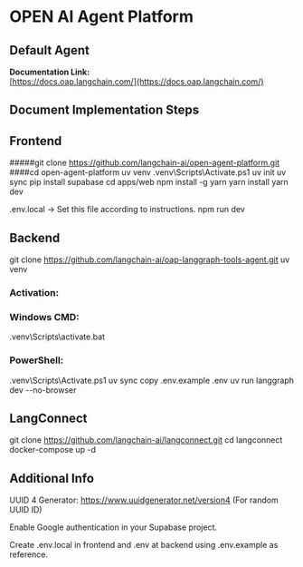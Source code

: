 # OPEN AI Agent Platform

## Default Agent

**Documentation Link:**  
[https://docs.oap.langchain.com/](https://docs.oap.langchain.com/)

## Document Implementation Steps

## **Frontend**

#####git clone https://github.com/langchain-ai/open-agent-platform.git
####cd open-agent-platform
uv venv
.venv\Scripts\Activate.ps1
uv init
uv sync
pip install supabase
cd apps/web
npm install -g yarn
yarn install
yarn dev

.env.local → Set this file according to instructions.
npm run dev

## **Backend**

git clone https://github.com/langchain-ai/oap-langgraph-tools-agent.git
uv venv

### Activation:

### Windows CMD:

.venv\Scripts\activate.bat

### PowerShell:

.venv\Scripts\Activate.ps1
uv sync
copy .env.example .env
uv run langgraph dev --no-browser

## **LangConnect**

git clone https://github.com/langchain-ai/langconnect.git
cd langconnect
docker-compose up -d

## **Additional Info**

UUID 4 Generator: https://www.uuidgenerator.net/version4 (For random UUID ID)

Enable Google authentication in your Supabase project.

Create .env.local in frontend and .env at backend using .env.example as reference.
